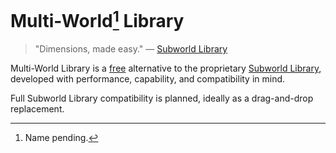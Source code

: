 # Multi-World[^1] Library

> "Dimensions, made easy." — [Subworld Library](https://github.com/jjohnsnaill/SubworldLibrary)

Multi-World Library is a [free](https://en.wikipedia.org/wiki/Free_as_in_Freedom) alternative to the proprietary [Subworld Library](https://github.com/jjohnsnaill/SubworldLibrary), developed with performance, capability, and compatibility in mind.

Full Subworld Library compatibility is planned, ideally as a drag-and-drop replacement.

[^1]: Name pending.
